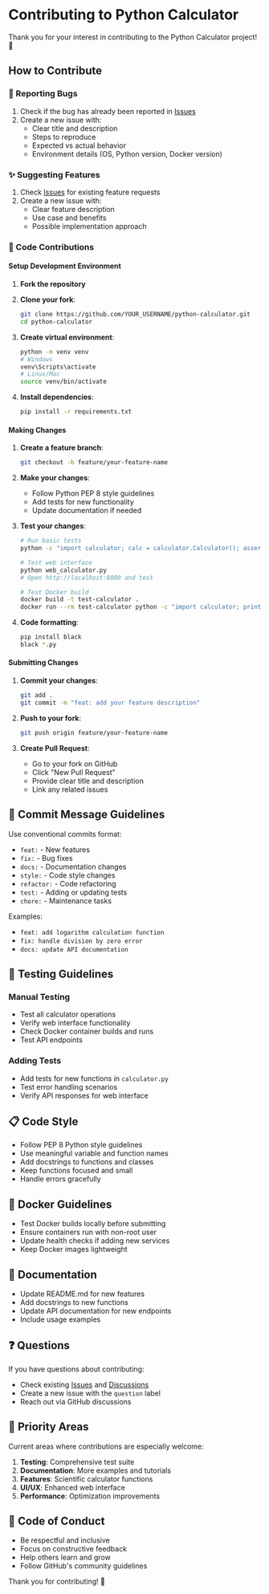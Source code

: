 # Contributing to Python Calculator

Thank you for your interest in contributing to the Python Calculator project! 🎉

## How to Contribute

### 🐛 Reporting Bugs

1. Check if the bug has already been reported in [Issues](../../issues)
2. Create a new issue with:
   - Clear title and description
   - Steps to reproduce
   - Expected vs actual behavior
   - Environment details (OS, Python version, Docker version)

### ✨ Suggesting Features

1. Check [Issues](../../issues) for existing feature requests
2. Create a new issue with:
   - Clear feature description
   - Use case and benefits
   - Possible implementation approach

### 🔧 Code Contributions

#### Setup Development Environment

1. **Fork the repository**
2. **Clone your fork**:
   ```bash
   git clone https://github.com/YOUR_USERNAME/python-calculator.git
   cd python-calculator
   ```

3. **Create virtual environment**:
   ```bash
   python -m venv venv
   # Windows
   venv\Scripts\activate
   # Linux/Mac
   source venv/bin/activate
   ```

4. **Install dependencies**:
   ```bash
   pip install -r requirements.txt
   ```

#### Making Changes

1. **Create a feature branch**:
   ```bash
   git checkout -b feature/your-feature-name
   ```

2. **Make your changes**:
   - Follow Python PEP 8 style guidelines
   - Add tests for new functionality
   - Update documentation if needed

3. **Test your changes**:
   ```bash
   # Run basic tests
   python -c "import calculator; calc = calculator.Calculator(); assert calc.add(2, 3) == 5; print('Tests passed!')"
   
   # Test web interface
   python web_calculator.py
   # Open http://localhost:8080 and test
   
   # Test Docker build
   docker build -t test-calculator .
   docker run --rm test-calculator python -c "import calculator; print('Docker test passed!')"
   ```

4. **Code formatting**:
   ```bash
   pip install black
   black *.py
   ```

#### Submitting Changes

1. **Commit your changes**:
   ```bash
   git add .
   git commit -m "feat: add your feature description"
   ```

2. **Push to your fork**:
   ```bash
   git push origin feature/your-feature-name
   ```

3. **Create Pull Request**:
   - Go to your fork on GitHub
   - Click "New Pull Request"
   - Provide clear title and description
   - Link any related issues

## 📝 Commit Message Guidelines

Use conventional commits format:

- `feat:` - New features
- `fix:` - Bug fixes
- `docs:` - Documentation changes
- `style:` - Code style changes
- `refactor:` - Code refactoring
- `test:` - Adding or updating tests
- `chore:` - Maintenance tasks

Examples:
- `feat: add logarithm calculation function`
- `fix: handle division by zero error`
- `docs: update API documentation`

## 🧪 Testing Guidelines

### Manual Testing
- Test all calculator operations
- Verify web interface functionality
- Check Docker container builds and runs
- Test API endpoints

### Adding Tests
- Add tests for new functions in `calculator.py`
- Test error handling scenarios
- Verify API responses for web interface

## 📋 Code Style

- Follow PEP 8 Python style guidelines
- Use meaningful variable and function names
- Add docstrings to functions and classes
- Keep functions focused and small
- Handle errors gracefully

## 🐳 Docker Guidelines

- Test Docker builds locally before submitting
- Ensure containers run with non-root user
- Update health checks if adding new services
- Keep Docker images lightweight

## 📖 Documentation

- Update README.md for new features
- Add docstrings to new functions
- Update API documentation for new endpoints
- Include usage examples

## ❓ Questions

If you have questions about contributing:
- Check existing [Issues](../../issues) and [Discussions](../../discussions)
- Create a new issue with the `question` label
- Reach out via GitHub discussions

## 🎯 Priority Areas

Current areas where contributions are especially welcome:

1. **Testing**: Comprehensive test suite
2. **Documentation**: More examples and tutorials  
3. **Features**: Scientific calculator functions
4. **UI/UX**: Enhanced web interface
5. **Performance**: Optimization improvements

## 📜 Code of Conduct

- Be respectful and inclusive
- Focus on constructive feedback
- Help others learn and grow
- Follow GitHub's community guidelines

Thank you for contributing! 🚀
